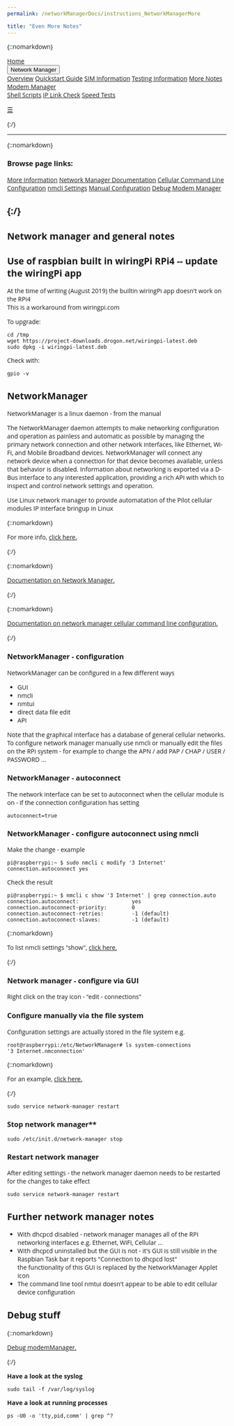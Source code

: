 ```yaml
---
permalink: /networkManagerDocs/instructions_NetworkManagerMore

title: "Even More Notes"
---
```

{::nomarkdown}

<!DOCTYPE html>
<html>
<head>
<meta name="viewport" content="width=device-width, initial-scale=1">
<link rel="stylesheet" href="https://cdnjs.cloudflare.com/ajax/libs/font-awesome/4.7.0/css/font-awesome.min.css">
<style>
body {margin:0;font-family:Open Sans}

.topnav {
  overflow: hidden;
  background-color: #ffffff;
}

.topnav a {
  float: left;
  display: block;
  color: #000000;
  text-align: center;
  padding: 14px 16px;
  text-decoration: none;
  font-size: 17px;
}

.active {
  background-color: #f37221;
  color: #ffffff;
}

.topnav .icon {
  display: none;
}

.dropdown {
  float: left;
  overflow: hidden;
}

.dropdown .dropbtn {
  font-size: 17px;    
  border: none;
  outline: none;
  color: black;
  padding: 14px 16px;
  background-color: #f37221;
  font-family: inherit;
  margin: 0;
}

.dropdown-content {
  display: none;
  position: absolute;
  background-color: #ffffff;
  min-width: 160px;
  box-shadow: 0px 8px 16px 0px rgba(0,0,0,0.2);
  z-index: 1;
}

.dropdown-content a {
  float: none;
  color: black;
  padding: 12px 16px;
  text-decoration: none;
  display: block;
  text-align: left;
  background-color: #ffffff;
}

.topnav a:hover, .dropdown:hover .dropbtn {
  background-color: #ffffff;
  color: #f37221;
}

.dropdown-content a:hover {
  background-color: #ffffff;
  color: #f37221;
}


.topnav > .dropdown .dropdown {
    overflow: visible;
    float: none;
    position: relative;
    background-color: #ffffff;
}
.topnav > .dropdown .dropdown > .dropbtn {width: 100%;background-color: #ffffff;}
.topnav > .dropdown .dropdown > .dropbtn + .dropdown-content {background-color: #ffffff; top: 0; left: 95%;}

#myTopnav.topnav:not(.responsive) .dropdown:hover > .dropdown-content {
  display: block;
}

@media screen and (max-width: 600px) {
  .topnav a:not(:first-child), .dropdown .dropbtn {
    display: none;
  }
  .topnav a.icon {
    float: right;
    display: block;
  }
}

@media screen and (max-width: 600px) {
  .topnav.responsive {position: relative;}
  .topnav.responsive .icon {
    position: absolute;
    right: 0;
    top: 0;
  }
  .topnav.responsive a {
    float: none;
    display: block;
    text-align: left;
    background-color: #ffffff;
  }
  .topnav.responsive .dropdown {float: none;}
  .topnav.responsive .dropdown-content {position: relative;}
  .topnav.responsive .dropdown .dropbtn {
    display: block;
    width: 100%;
    text-align: left; 
    background color: #ffffff;
    
  }
  .topnav > .dropdown .dropdown > .dropbtn + .dropdown-content {background-color: #ffffff; top: 0; left: auto;}
  .topnav > .dropdown .dropdown > .dropbtn + .dropdown-content, .topnav > .dropdown .dropdown > .dropbtn { text-indent: 15px;box-shadow: none; background-color:#ffffff}
}
</style>
</head>
<body>

<div class="topnav" id="myTopnav">
  <a href="https://izzybobs.github.io/pilot/">Home</a>
  <div class="dropdown">
    <button class="dropbtn" class="active"> Network Manager 
      <i class="fa fa-caret-down"></i>
    </button>
    <div class="dropdown-content">
      <a href="https://izzybobs.github.io/pilot/networkManagerDocs/">Overview</a>
      <a href="https://izzybobs.github.io/pilot/networkManagerDocs/Quickstart.html">Quickstart Guide</a>
      <a href="https://izzybobs.github.io/pilot/networkManagerDocs/simUse_info.html">SIM Information</a>
      <a href="https://izzybobs.github.io/pilot/networkManagerDocs/test_configurationRecords.html">Testing Information</a>
      <a href="https://izzybobs.github.io/pilot/networkManagerDocs#more_notes">More Notes</a>
      <a href="https://izzybobs.github.io/pilot/networkManagerDocs#modem_manager">Modem Manager</a>
    </div>
  </div> 
  <a href="https://izzybobs.github.io/pilot/scripts_pilotControl/">Shell Scripts</a>
  <a href="https://izzybobs.github.io/pilot/scripts_python_checkIp/">IP Link Check</a>
  <a href="https://izzybobs.github.io/pilot/speedtests/">Speed Tests</a>
  
  <a href="javascript:void(0);" style="font-size:15px;" class="icon" onclick="myFunction()">&#9776;</a>
</div>



<script>

function myFunction() {
  var x = document.getElementById("myTopnav");
  if (x.className === "topnav") {
    x.className += " responsive";
  } else {
    x.className = "topnav";
  }
}



function resetthis(){

var x = document.getElementById("myTopnav");
var butt = document.querySelectorAll(".dropbtn");

	for(i = 0; i<butt.length;i++){
      butt[i].nextElementSibling.removeAttribute("style")
      }
x.className = "topnav";

}

function init(){
var x = document.querySelector("#myTopnav");
	var butt = x.querySelectorAll(".dropbtn");
 
	for(i = 0; i<butt.length;i++){
   butt[i].nextElementSibling.style.display="";
		butt[i].onclick=function(){
       
        if(x.className.indexOf("responsive")!= -1){
			if(this.nextElementSibling.style.display=="none" || this.nextElementSibling.style.display=="")
            {
				this.nextElementSibling.style.display="block";
			}
			else
			{
			this.nextElementSibling.style.display="none";
			}
            }
		}
	}
}




window.onresize = function(){
resetthis();
}
init();

</script>

</body>
{:/}

---
{::nomarkdown}
<h3> Browse page links:</h3>
<div class="topnav" id="myTopnav">
  <a href="https://izzybobs.github.io/pilot/networkManagerDocs/instructions_NetworkManagerMore#nwm_moreinfo">More Information</a>
  <a href="https://izzybobs.github.io/pilot/networkManagerDocs/instructions_NetworkManagerMore#nwm_doc">Network Manager Documentation</a>
  <a href="https://izzybobs.github.io/pilot/networkManagerDocs/instructions_NetworkManagerMore#nwm_cmdline_config">Cellular Command Line Configuration</a>
  <a href="https://izzybobs.github.io/pilot/networkManagerDocs/instructions_NetworkManagerMore#nmcli_settings">nmcli Settings</a>
  <a href="https://izzybobs.github.io/pilot/networkManagerDocs/instructions_NetworkManagerMore#example_configfile">Manual Configuration</a>
  <a href="https://izzybobs.github.io/pilot/networkManagerDocs/instructions_NetworkManagerMore#deubug_mm">Debug Modem Manager</a>
    </div>

{:/}
---

## Network manager and general notes


## Use of raspbian built in wiringPi RPi4  -- update the wiringPi app

At the time of writing (August 2019) the builtin wiringPi app doesn't work on the RPi4  
This is a workaround from wiringpi.com

To upgrade:
```
cd /tmp
wget https://project-downloads.drogon.net/wiringpi-latest.deb
sudo dpkg -i wiringpi-latest.deb
```

Check with:
```
gpio -v
```


## NetworkManager
NetworkManager is a linux daemon - from the manual  

 The NetworkManager daemon attempts to make networking configuration and operation as
 painless and automatic as possible by managing the primary network connection and
 other network interfaces, like Ethernet, Wi-Fi, and Mobile Broadband devices. 
 NetworkManager will connect any network device when a connection for that device
 becomes available, unless that behavior is disabled. Information about networking is
 exported via a D-Bus interface to any interested application, providing a rich API
 with which to inspect and control network settings and operation.


Use Linux network manager to provide automatation of the Pilot cellular modules 
IP interface bringup in Linux

{::nomarkdown}
<p><a id="nwm_moreinfo"></a>For more info, <a href="https://developer.gnome.org/NetworkManager/stable/NetworkManager.html" target="_blank">click here.</a></p>  
{:/}

{::nomarkdown}
<p><a id="nwm_doc"></a><a href="https://wiki.debian.org/NetworkManager" target="_blank">Documentation on Network Manager.</a></p>  
{:/}

{::nomarkdown}
<p><a id="nwm_cmdline_config"></a><a href="https://docs.ubuntu.com/core/en/stacks/network/network-manager/docs/configure-cellular-connections" target="_blank">Documentation on network manager cellular command line configuration.</a></p>  
{:/}


### NetworkManager - configuration 
NetworkManager can be configured in a few different ways    
* GUI
* nmcli
* nmtui
* direct data file edit
* API

Note that the graphical interface has a database of general cellular networks.  
To configure network manager manually use nmcli or manually edit the files on the RPi system - 
for example to change the APN / add PAP / CHAP / USER / PASSWORD ...  
  

### NetworkManager - autoconnect 

The network interface can be set to autoconnect when the cellular module is on - if the connection configuration has setting   
```
autoconnect=true
```



### NetworkManager - configure autoconnect using nmcli

Make the change - example
```
pi@raspberrypi:~ $ sudo nmcli c modify '3 Internet' connection.autoconnect yes
```

Check the result
```
pi@raspberrypi:~ $ nmcli c show '3 Internet' | grep connection.auto
connection.autoconnect:                 yes
connection.autoconnect-priority:        0
connection.autoconnect-retries:         -1 (default)
connection.autoconnect-slaves:          -1 (default)
```

{::nomarkdown}
<p><a id="nmcli_settings"></a>To list nmcli settings "show", <a href="https://izzybobs.github.io/pilot/networkManagerDocs/exampleNmcliConnectShow.html">click here.</a></p>
{:/}


### Network manager - configure via GUI
Right click on the tray icon - "edit - connections"



### Configure manually via the file system
Configuration settings are actually stored in the file system e.g.

```
root@raspberrypi:/etc/NetworkManager# ls system-connections
'3 Internet.nmconnection'
```

{::nomarkdown}
<p><a id="example_config_file"></a>For an example, <a href="https://izzybobs.github.io/pilot/networkManagerDocs/exampleNetworkManagerConfigFile.html">click here.</a></p>
{:/}

```
sudo service network-manager restart
```

### Stop network manager**  
```
sudo /etc/init.d/network-manager stop
```

### Restart network manager
After editing settings - the network manager daemon needs to be restarted for the changes to take effect  

```
sudo service network-manager restart
```


## Further network manager notes

* With dhcpcd disabled - network manager manages all of the RPi networking interfaces
 e.g. Ethernet, WiFi, Cellular ...
* With dhcpcd uninstalled but the GUI is not - it's GUI is still visible in the Raspbian Task bar
it reports "Connection to dhcpcd lost"   
the functionality of this GUI is replaced by the NetworkManager Applet icon  
* The command line tool nmtui doesn't appear to be able to edit cellular device configuration



## Debug stuff
{::nomarkdown}
<p><a id="debug_mm"></a><a href="https://www.freedesktop.org/wiki/Software/ModemManager/Debugging/" target="_blank">Debug modemManager.</a></p>  
{:/}


**Have a look at the syslog**   
```
sudo tail -f /var/log/syslog
```



**Have a look at running processes**  
```
ps -U0 -o 'tty,pid,comm' | grep ^?
```

